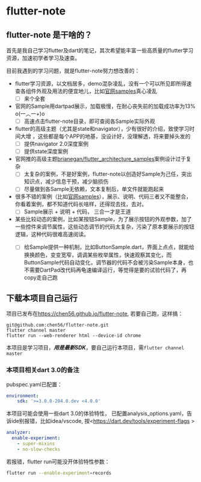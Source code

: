 # flutter-note

## flutter-note 是干啥的？

首先是我自己学习flutter及dart的笔记，其次希望能丰富一些高质量的flutter学习资源，加速初学者学习及速查。

目前我遇到的学习问题，就是flutter-note努力想改善的：

- flutter学习资源，以文档居多，demo混杂凌乱，没有一个可以所见即所得速查各组件外观及用法的便宜地儿，比如[官网samples](https://flutter.github.io/samples/#)真心凌乱
  - [ ] 来个全套
- 官网的Sample用dartpad展示，加载极慢，在耐心丧失前的加载成功率为13%   o(一︿一+)o
  - [ ] 高速点击flutter-note目录，即可查阅各Sample实际外观
- flutter的高级主题（尤其是state和navigator），少有很好的介绍，致使学习时间大增 ，这些都是每个APP的地基，没设计好，没理解透，将来要掉头发的
  - [ ] 提供navigator 2.0深度案例
  - [ ] 提供state深度案例
- 官网推的高级主题[brianegan/flutter_architecture_samples](https://github.com/brianegan/flutter_architecture_samples)案例设计过于复杂
  - [ ] 太复杂的案例，不是好案例，flutter-note以创造好Sample为己任，突出知识点，减少信息干预，减少脑损伤
  - [ ] 尽量做到各Sample无依赖，文本复制后，单文件就能跑起来
- 很多不错的案例（比如[官网samples](https://flutter.github.io/samples/#)），展示、说明、代码三者又不能整合，你看着案例，都不知道代码长啥样，还得现去找，去对。
  - [ ] Sample展示 + 说明 + 代码， 三合一才是王道
- 某些比较动态的案例，比如某按钮Sample，为了展示按钮的外观参数，加了一些控件来调节属性，这些动态调节的代码太复杂，污染了原本要展示的按钮逻辑，这种代码很难高速阅读。
  - [ ] 给Sample提供一种机制，比如ButtonSample.dart，界面上点点，就能给换换颜色，变变宽窄，调调某些枚举属性，快速观察其变化，而ButtonSample代码自动变化，调节器的代码不会被污染Sample本身，也不需要DartPad改代码再龟速编译运行，等觉得是要的试验代码了，再copy走自己跑


## 下载本项目自己运行

项目已发布在<https://chen56.github.io/flutter-note>, 若要自己跑，这样搞：

```
git@github.com:chen56/flutter-note.git
flutter channel master
flutter run --web-renderer html --device-id chrome 
```

本项目是学习项目，***用是最新SDK***，要自己运行本项目，需`flutter channel master`

### 本项目相关dart 3.0的备注

pubspec.yaml已配置：

```yaml
environment:
    sdk: '>=3.0.0-204.0.dev <4.0.0'
```

本项目可能会使用一些dart 3.0的体验特性， 已配置analysis_options.yaml，告诉ide别报错，比如idea/vscode, 按<https://dart.dev/tools/experiment-flags >

```yaml
analyzer:
  enable-experiment:
    - super-mixins
    - no-slow-checks
```

若报错，flutter run可能没开体验特性参数：

```bash
flutter run --enable-experiment=records
```

